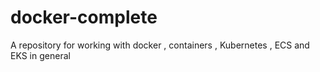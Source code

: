 # docker-complete
A repository for working with docker , containers , Kubernetes , ECS and EKS in general
